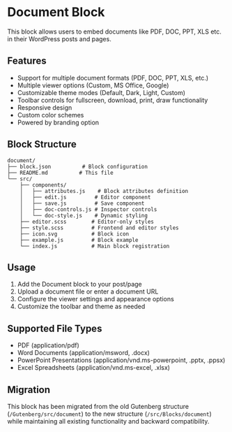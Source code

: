 # Document Block

This block allows users to embed documents like PDF, DOC, PPT, XLS etc. in their WordPress posts and pages.

## Features

- Support for multiple document formats (PDF, DOC, PPT, XLS, etc.)
- Multiple viewer options (Custom, MS Office, Google)
- Customizable theme modes (Default, Dark, Light, Custom)
- Toolbar controls for fullscreen, download, print, draw functionality
- Responsive design
- Custom color schemes
- Powered by branding option

## Block Structure

```
document/
├── block.json          # Block configuration
├── README.md          # This file
└── src/
    ├── components/
    │   ├── attributes.js    # Block attributes definition
    │   ├── edit.js         # Editor component
    │   ├── save.js         # Save component
    │   ├── doc-controls.js # Inspector controls
    │   └── doc-style.js    # Dynamic styling
    ├── editor.scss        # Editor-only styles
    ├── style.scss         # Frontend and editor styles
    ├── icon.svg           # Block icon
    ├── example.js         # Block example
    └── index.js           # Main block registration
```

## Usage

1. Add the Document block to your post/page
2. Upload a document file or enter a document URL
3. Configure the viewer settings and appearance options
4. Customize the toolbar and theme as needed

## Supported File Types

- PDF (application/pdf)
- Word Documents (application/msword, .docx)
- PowerPoint Presentations (application/vnd.ms-powerpoint, .pptx, .ppsx)
- Excel Spreadsheets (application/vnd.ms-excel, .xlsx)

## Migration

This block has been migrated from the old Gutenberg structure (`/Gutenberg/src/document`) to the new structure (`/src/Blocks/document`) while maintaining all existing functionality and backward compatibility.
